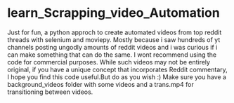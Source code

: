 # learn_Scrapping_video_Automation
Just for fun, a python approch to create automated videos from top reddit threads with selenium and moviepy. Mostly because i saw hundreds of yt channels posting ungodly amounts of reddit videos and i was curious if i can make something that can do the same. I wont recommend using the code for commercial purposes. While such videos may not be entirely original, if you have a unique concept that incorporates Reddit commentary, I hope you find this code useful.But do as you wish :)
Make sure you have a background_videos folder with some videos and a trans.mp4 for transitioning between videos.  

